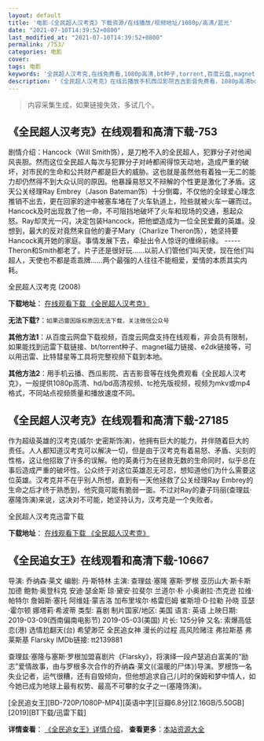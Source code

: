 ```yaml
---
layout: default
title: '电影《全民超人汉考克》下载资源/在线播放/视频地址/1080p/高清/蓝光'
date: "2021-07-10T14:39:52+0800"
last_modified_at: "2021-07-10T14:39:52+0800"
permalink: /753/
categories: 电影
cover:
tags: 电影
keywords: '全民超人汉考克,在线免费看,1080p高清,bt种子,torrent,百度云盘,magnet,磁力链,迅雷下载资源'
description: '《全民超人汉考克》在线云播放手机西瓜影院吉吉影音免费看，1080p高清bd/hd未删减完整版和tc抢先枪版，mkv/mp4格式，附带bt/torrent种子、magnet/磁力链、百度云盘、网盘资源迅雷下载链接'
---
```


>内容采集生成，如果链接失效，多试几个。


## 《全民超人汉考克》在线观看和高清下载-753

剧情介绍：Hancock（Will Smith饰），是刀枪不入的全民超人，犯罪分子对他闻风丧胆。然而这位全民超人每次与犯罪分子对峙都闹得惊天动地，造成严重的破坏，对市民的生命和公共财产都是巨大的威胁。这也就是虽然他有着独一无二的能力却仍然得不到大众认同的原因。他暴躁易怒又不辩解的个性更是激化了矛盾。这天公关经理Ray Embrey（Jason Bateman饰）十分倒霉，不仅他的全球爱心理念推销不出去，更在回家的途中被塞车堵在了火车轨道上，险些就被火车一碾而过。Hancock及时出现救了他一命，不可阻挡地破坏了火车和现场的交通，惹起众怒。Ray却灵光一闪，决定包装Hancock，把他塑造成为一位全民爱戴的英雄。没想到，最大的反对竟然来自他的妻子Mary（Charlize Theron饰），她坚持要Hancock离开她的家庭。事情发展下去，牵扯出令人惊讶的缠绵前缘。 ----- Theron和Smith都老了。片子还是很好玩……以前人们管他们叫天使，现在他们叫超人，天使也不都是乖乖牌……两个最强的人往往不能相爱，爱情的本质其实内耗。


全民超人汉考克 (2008)

**下载地址**： [在线观看下载 《全民超人汉考克》](https://www.btbtdy.me/btdy/dy4072.html) 


**无法下载?**：`如果迅雷因版权原因无法下载，关注微信公众号 `

**其他方法1**：从百度云网盘下载视频，百度云网盘支持在线观看，非会员有限制，如果能找到迅雷下载链接、bt/torrent种子、magnet磁力链接、e2dk链接等，可以用迅雷、比特彗星等工具将完整视频下载到本地。

**其他方法2**：用手机云播、西瓜影院、吉吉影音等在线免费观看《全民超人汉考克》，一般提供1080p高清、hd/bd高清视频、tc抢先版视频，视频为mkv或mp4格式，不同站点视频质量和播放速度不同。


## 《全民超人汉考克》在线观看和高清下载-27185

作为超级英雄的汉考克(威尔·史密斯饰演)，他拥有巨大的能力，并伴随着巨大的责任。人人都知道汉考克可以解决一切，但是由于汉考克有着易怒、矛盾、尖刻的性格，这让他招致了许多的误解。他的英勇行为在拯救无数的生命同时，似乎总在事后造成严重的破坏性。公众终于对这位英雄忍无可忍，想知道他们为什么需要这位英雄。汉考克并不在乎别人所想，直到有一天他拯救了公关经理Ray Embrey的生命之后才终于熟悉到，他究竟可能有脆弱一面。不过对Ray的妻子玛丽(查理兹&middot;塞隆饰演)来说，这决对不可能，她坚持认为，汉考克是一个失败者。


全民超人汉考克迅雷下载

**下载地址**： [在线观看下载 《全民超人汉考克》](https://www.993dy.com//vod-detail-id-19443.html) 


## 《全民追女王》在线观看和高清下载-10667

导演: 乔纳森·莱文 编剧: 丹·斯特林 主演: 查理兹·塞隆 塞斯·罗根 亚历山大·斯卡斯加德 鲍勃·奥登科克 安迪·瑟金斯 琼·黛安·拉斐尔 兰道尔·朴 小奥谢拉·杰克逊 拉维·帕特尔 詹姆斯·塞托 阿维娃·蒙吉洛 加布里埃尔·格雷厄姆 崔斯坦·D·拉勒 孙晓 亚瑟·霍尔顿 娜塔莉·希波蒂 类型: 喜剧 制片国家/地区: 美国 语言: 英语 上映日期: 2019-03-09(西南偏南电影节) 2019-05-03(美国) 片长: 125分钟 又名: 索爆高低恋(港) 选情尬翻天(台) 希望渺茫 全民追女神 漫长的过程 高风险赌注 弗拉斯基 弗莱斯基 Flarsky IMDb链接: tt2139881

查理兹·塞隆与塞斯·罗根加盟喜剧片《Flarsky》，将演绎一段卢瑟追白富美的“励志”爱情故事，由与罗根多次合作的乔纳森·莱文(《温暖的尸体》)导演。罗根饰一名失业记者，运气很糟，还有自毁倾向，但他想追求自己儿时的保姆和梦中情人，如今她已成为地球上最有权势、最高不可攀的女子之一(塞隆饰演)。


[全民追女王][BD-720P/1080P-MP4][英语中字][豆瓣6.8分][2.16GB/5.50GB][2019][BT下载/迅雷下载]

**详情查看**： [《全民追女王》详情介绍](/movie/10667/)， **查看更多**：[本站资源大全](/movie/t/all/)

